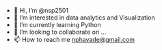 - 👋 Hi, I’m @nsp2501
- 👀 I’m interested in data analytics and Visualization
- 🌱 I’m currently learning Python
- 💞️ I’m looking to collaborate on ...
- 📫 How to reach me nphavade@gmail.com

<!---
nsp2501/nsp2501 is a ✨ special ✨ repository because its `README.md` (this file) appears on your GitHub profile.
You can click the Preview link to take a look at your changes.
--->
